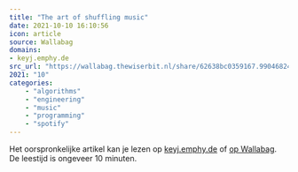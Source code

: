 ```yaml
---
title: "The art of shuffling music"
date: 2021-10-10 16:10:56
icon: article
source: Wallabag
domains:
- keyj.emphy.de
src_url: "https://wallabag.thewiserbit.nl/share/62638bc0359167.99046824"
2021: "10"
categories:
    - "algorithms"
    - "engineering"
    - "music"
    - "programming"
    - "spotify"
---
```

Het oorspronkelijke artikel kan je lezen op [keyj.emphy.de](http://keyj.emphy.de/balanced-shuffle/) of [op Wallabag](https://wallabag.thewiserbit.nl/share/62638bc0359167.99046824). De leestijd is ongeveer 10 minuten.